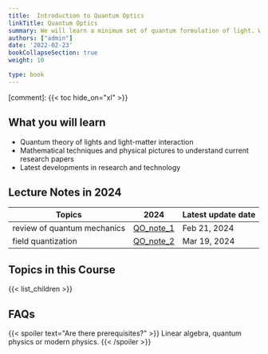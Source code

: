 ```yaml
---
title:  Introduction to Quantum Optics
linkTitle: Quantum Optics
summary: We will learn a minimum set of quantum formulation of light. We will explore the latest research developments.
authors: ["admin"]
date: '2022-02-23'
bookCollapseSection: true
weight: 10

type: book
---
```


[comment]: 
{{< toc hide_on="xl" >}}




## What you will learn

- Quantum theory of lights and light-matter interaction
- Mathematical techniques and physical pictures to understand current research papers 
- Latest developments in research and technology

## Lecture Notes in 2024

| Topics  |      2024                   | Latest update date|        
|----------|----------------------------|------------------------|
| review of quantum mechanics | [QO_note_1](/QO_2024/QO_note_1_review_QM.pdf) |   Feb 21, 2024| 
| field quantization | [QO_note_2](/QO_2024/QO_note_2_field_quantization.pdf) |   Mar 19, 2024| 


## Topics in this Course

{{< list_children >}}



## FAQs

{{< spoiler text="Are there prerequisites?" >}}
Linear algebra, quantum physics or modern physics.
{{< /spoiler >}}

